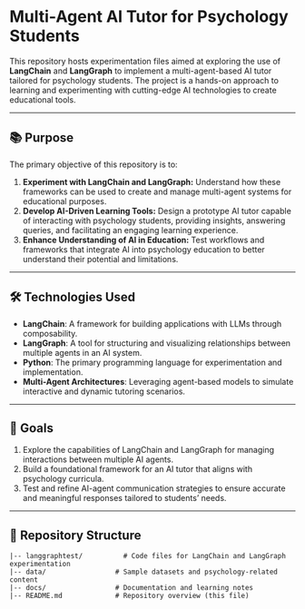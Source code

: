 # Multi-Agent AI Tutor for Psychology Students

This repository hosts experimentation files aimed at exploring the use of **LangChain** and **LangGraph** to implement a multi-agent-based AI tutor tailored for psychology students. The project is a hands-on approach to learning and experimenting with cutting-edge AI technologies to create educational tools.

---

## 📚 **Purpose**

The primary objective of this repository is to:

1. **Experiment with LangChain and LangGraph:** Understand how these frameworks can be used to create and manage multi-agent systems for educational purposes.
2. **Develop AI-Driven Learning Tools:** Design a prototype AI tutor capable of interacting with psychology students, providing insights, answering queries, and facilitating an engaging learning experience.
3. **Enhance Understanding of AI in Education:** Test workflows and frameworks that integrate AI into psychology education to better understand their potential and limitations.

---

## 🛠️ **Technologies Used**

- **LangChain**: A framework for building applications with LLMs through composability.
- **LangGraph**: A tool for structuring and visualizing relationships between multiple agents in an AI system.
- **Python**: The primary programming language for experimentation and implementation.
- **Multi-Agent Architectures**: Leveraging agent-based models to simulate interactive and dynamic tutoring scenarios.

---

## 🚀 **Goals**

1. Explore the capabilities of LangChain and LangGraph for managing interactions between multiple AI agents.
2. Build a foundational framework for an AI tutor that aligns with psychology curricula.
3. Test and refine AI-agent communication strategies to ensure accurate and meaningful responses tailored to students’ needs.

---

## 📂 **Repository Structure**

```plaintext
|-- langgraphtest/          # Code files for LangChain and LangGraph experimentation
|-- data/                 # Sample datasets and psychology-related content
|-- docs/                 # Documentation and learning notes
|-- README.md             # Repository overview (this file)
